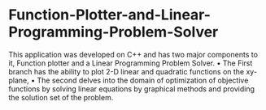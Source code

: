 # Function-Plotter-and-Linear-Programming-Problem-Solver
This application was developed on C++ and has two major components to it, Function plotter and a Linear Programming Problem Solver. • The First branch has the ability to plot 2-D linear and quadratic functions on the xy-plane, • The second delves into the domain of optimization of objective functions by solving linear equations by graphical methods and providing the solution set of the problem.
